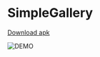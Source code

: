 # SimpleGallery
[Download apk](https://github.com/MuhamedFathy/SimpleGallery/blob/master/app-debug.apk?raw=true)

![DEMO](https://media.giphy.com/media/3oriNUsI7jRGmX7VTi/source.gif)
